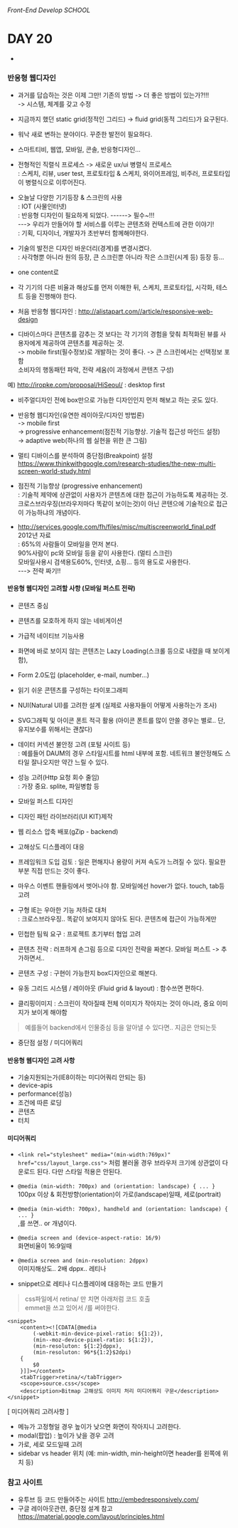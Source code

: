 ###### Front-End Develop SCHOOL

# DAY 20

-

### 반응형 웹디자인 

- 과거를 답습하는 것은 이제 그만! 기존의 방법 -> 더 좋은 방법이 있는가?!!!<br>
     -> 시스템, 체계를 갖고 수정 

- 지금까지 했던 static grid(정적인 그리드) -> fluid grid(동적 그리드)가 요구된다. 
- 워낙 새로 변하는 분야이다. 꾸준한 발전이 필요하다. 
- 스마트티비, 웹앱, 모바일, 콘솔, 반응형디자인... 

- 전형적인 직렬식 프로세스 -> 새로운 ux/ui 병렬식 프로세스 <br>
     : 스케치, 리뷰, user test, 프로토타입 & 스케치, 와이어프레임, 비주러, 프로토타입이  병렬식으로 이루어진다. 
- 오늘날 다양한 기기등장 & 스크린의 사용 <br>
     : IOT (사물인터넷) <br>
     : 반응형 디자인이 필요하게 되었다. ------> 필수~!!!<br>
     ---> 우리가 만들어야 할 서비스를 이루는 콘텐츠와 컨텍스트에 관한 이야기! <br>
     : 기획, 디자이너, 개발자가 초반부터 함께해야한다. 
- 기술의 발전은 디자인 바운더리(경계)를 변경시켰다. <br>
     : 사각형뿐 아니라 원의 등장, 큰 스크린뿐 아니라 작은 스크린(시계 등) 등장 등... 
- one content로 

- 각 기기의 다른 비율과 해상도를 먼저 이해한 뒤, 스케치, 프로토타입, 시각화, 테스트 등을 진행해야 한다. 

- 처음 반응형 웹디자인 : http://alistapart.com//article/responsive-web-design
- 디바이스마다 콘텐츠를 감추는 것 보다는 각 기기의 경험을 맞춰 최적화된 뷰를 사용자에게 제공하여 콘텐츠를 제공하는 것. <br>
     -> mobile first(필수정보)로 개발하는 것이 좋다. -> 큰 스크린에서는 선택정보 포함 <br>
     소비자의 행동패턴 파악, 전략 세움(이 과정에서 콘텐츠 구성)<br>

예) http://iropke.com/proposal/HiSeoul/ : desktop first 

- 비주얼디자인 전에 box만으로 가능한 디자인인지 먼저 해보고 하는 곳도 있다. 

* 반응형 웹디자인(유연한 레이아웃/디자인 방법론)<br>
     -> mobile first<br>
     -> progressive enhancement(점진적 기능향상. 기술적 접근성 마인드 설정)<br>
     -> adaptive web(하나의 웹 실현을 위한 큰 그림)

- 멀티 디바이스를 분석하여 중단점(Breakpoint) 설정 <br>
https://www.thinkwithgoogle.com/research-studies/the-new-multi-screen-world-study.html

- 점진적 기능향상 (progressive enhancement)<br>
     : 기술적 제약에 상관없이 사용자가 콘텐츠에 대한 접근이 가능하도록 제공하는 것. <br>
     크로스브라우징(브라우저마다 똑같이 보이는것)이 아닌 콘텐으에 기술적으로 접근이 가능하냐의 개념이다. 

- http://services.google.com/fh/files/misc/multiscreenworld_final.pdf 2012년 자료<br>
     : 65%의 사람들이 모바일을 먼저 본다. <br>
     90%사람이 pc와 모바일 등을 같이 사용한다. (멀티 스크린)<br>
     모바일사용시 검색용도60%, 인터넷, 쇼핑... 등의 용도로 사용한다. <br>
---> 전략 짜기!! 

#### 반응형 웹디자인 고려할 사항 (모바일 퍼스트 전략)
- 콘텐츠 중심
- 콘텐츠를 모호하게 하지 않는 네비게이션
- 가급적 네이티브 기능사용
- 화면에 바로 보이지 않는 콘텐츠는 Lazy Loading(스크롤 등으로 내렸을 때 보이게함), 
- Form 2.0도입 (placeholder, e-mail, number...)
- 읽기 쉬운 콘텐츠를 구성하는 타이포그래피
- NUI(Natural UI)를 고려한 설계 (실제로 사용자들이 어떻게 사용하는가 조사)
- SVG그래픽 및 아이콘 폰트 적극 활용 (아이콘 폰트를 많이 안쓸 경우는 별로.. 단, 유지보수를 위해서는 괜찮다)
- 데이터 커넥션 불안정 고려 (포털 사이트 등)<br>
     : 예를들어 DAUM의 경우 스타일시트를 html 내부에 포함. 네트워크 불안정해도 스타일 잘나오지만 약간 느릴 수 있다. 
- 성능 고려(Http 요청 회수 줄임)<br>
     : 가장 중요. splite, 파일병합 등 
- 모바일 퍼스트 디자인
- 디자인 패턴 라이브러리(UI KIT)제작
- 웹 리소스 압축 배포(gZip - backend)
- 고해상도 디스플레이 대응
- 프레임워크 도입 검토 : 일은 편해지나 용량이 커져 속도가 느려질 수 있다. 필요한 부분 직접 만드는 것이 좋다. 
- 마우스 이벤트 핸들링에서 벗어나야 함. 모바일에선 hover가 없다. touch, tab등 고려 
- 구형 IE는 우아한 기능 저하로 대처<br>
     : 크로스브라우징.. 똑같이 보여지지 않아도 된다. 콘텐츠에 접근이 가능하게만 
- 민첩한 팀웍 요구
     : 프로젝트 초기부터 협업 고려 


- 콘텐츠 전략 : 러프하게 손그림 등으로 디자인 전략을 짜본다. 모바일 퍼스트 -> 추가하면서.. 
- 콘텐츠 구성 : 구현이 가능한지 box디자인으로 해본다. 
- 유동 그리드 시스템 / 레이아웃 (Fluid grid & layout) : 함수쓰면 편하다.


- 클리핑이미지 : 스크린이 작아질때 전체 이미지가 작아지는 것이 아니라, 중요 이미지가 보이게 해야함 
 > 예를들어 backend에서 인물중심 등을 알아낼 수 있다면.. 지금은 안되는듯 

- 중단점 설정 / 미디어쿼리 


#### 반응형 웹디자인 고려 사항 
- 기술지원되는가(IE8이하는 미디어쿼리 안되는 등)
- device-apis
- performance(성능)
- 조건에 따른 로딩
- 콘텐츠
- 터치

#### 미디어쿼리

- `<link rel="stylesheet" media="(min-width:769px)"  href="css/layout_large.css">` 처럼 불러올 경우 브라우저 크기에 상관없이 다운로드 된다. 다만 스타일 적용은 안된다. 

- `@media (min-width: 700px) and (orientation: landscape) { ... }` <br>
100px 이상 & 회전방향(orientation)이 가로(landscape)일때, 세로(portrait)

- `@media (min-width: 700px), handheld and (orientation: landscape) { ... }` <br> ,를 쓰면.. or 개념이다. 

- `@media screen and (device-aspect-ratio: 16/9)` <br>
화면비율이 16:9일때 

- `@media screen and (min-resolution: 2dppx)` <br>
이미지해상도.. 2배 dppx.. 레티나

- snippet으로 레티나 디스플레이에 대응하는 코드 만들기 
 > css파일에서 retina/ 만 치면 아래처럼 코드 호출 <br>
 > emmet을 쓰고 있어서 /를 써야한다. 

```
<snippet> 
	<content><![CDATA[@media 
		(-webkit-min-device-pixel-ratio: ${1:2}),
		(min--moz-device-pixel-ratio: ${1:2}),
		(min-resoluton: ${1:2}dppx),
		(min-resoluton: 96*${1:2}$2dpi) 
	{
		$0
	}]]></content> 
	<tabTrigger>retina/</tabTrigger> 
	<scope>source.css</scope> 
	<description>Bitmap 고해상도 이미지 처리 미디어쿼리 구문</description> 
</snippet> 
```

[ 미디어쿼리 고려사항 ]

- 메뉴가 고정형일 경우 높이가 낮으면 화면이 작아지니 고려한다. 
- modal(팝업) : 높이가 낮을 경우 고려 
- 가로, 세로 모드일때 고려 
- sidebar vs header 위치 (예: min-width, min-height이면 header를 왼쪽에 위치 등)


### 참고 사이트 

- 유투브 등 코드 만들어주는 사이트 <http://embedresponsively.com/>
- 구글 레이아웃관련, 중단점 설계 참고 <https://material.google.com/layout/principles.html>